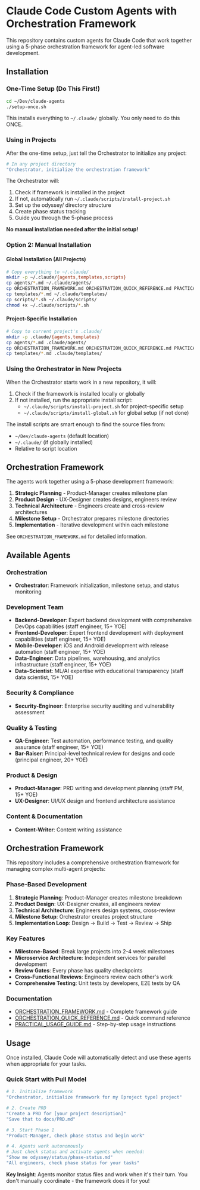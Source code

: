 # Claude Code Custom Agents with Orchestration Framework

This repository contains custom agents for Claude Code that work together using a 5-phase orchestration framework for agent-led software development.

## Installation

### One-Time Setup (Do This First!)
```bash
cd ~/Dev/claude-agents
./setup-once.sh
```

This installs everything to `~/.claude/` globally. You only need to do this ONCE.

### Using in Projects
After the one-time setup, just tell the Orchestrator to initialize any project:

```bash
# In any project directory
"Orchestrator, initialize the orchestration framework"
```

The Orchestrator will:
1. Check if framework is installed in the project
2. If not, automatically run `~/.claude/scripts/install-project.sh`
3. Set up the odyssey/ directory structure
4. Create phase status tracking
5. Guide you through the 5-phase process

**No manual installation needed after the initial setup!**

### Option 2: Manual Installation

#### Global Installation (All Projects)
```bash
# Copy everything to ~/.claude/
mkdir -p ~/.claude/{agents,templates,scripts}
cp agents/*.md ~/.claude/agents/
cp ORCHESTRATION_FRAMEWORK.md ORCHESTRATION_QUICK_REFERENCE.md PRACTICAL_USAGE_GUIDE.md ~/.claude/
cp templates/*.md ~/.claude/templates/
cp scripts/*.sh ~/.claude/scripts/
chmod +x ~/.claude/scripts/*.sh
```

#### Project-Specific Installation
```bash
# Copy to current project's .claude/
mkdir -p .claude/{agents,templates}
cp agents/*.md .claude/agents/
cp ORCHESTRATION_FRAMEWORK.md ORCHESTRATION_QUICK_REFERENCE.md PRACTICAL_USAGE_GUIDE.md .claude/
cp templates/*.md .claude/templates/
```

### Using the Orchestrator in New Projects

When the Orchestrator starts work in a new repository, it will:
1. Check if the framework is installed locally or globally
2. If not installed, run the appropriate install script:
   - `~/.claude/scripts/install-project.sh` for project-specific setup
   - `~/.claude/scripts/install-global.sh` for global setup (if not done)

The install scripts are smart enough to find the source files from:
- `~/Dev/claude-agents` (default location)
- `~/.claude/` (if globally installed)
- Relative to script location

## Orchestration Framework

The agents work together using a 5-phase development framework:
1. **Strategic Planning** - Product-Manager creates milestone plan
2. **Product Design** - UX-Designer creates designs, engineers review
3. **Technical Architecture** - Engineers create and cross-review architectures
4. **Milestone Setup** - Orchestrator prepares milestone directories
5. **Implementation** - Iterative development within each milestone

See `ORCHESTRATION_FRAMEWORK.md` for detailed information.

## Available Agents

### Orchestration
- **Orchestrator**: Framework initialization, milestone setup, and status monitoring

### Development Team
- **Backend-Developer**: Expert backend development with comprehensive DevOps capabilities (staff engineer, 15+ YOE)
- **Frontend-Developer**: Expert frontend development with deployment capabilities (staff engineer, 15+ YOE)
- **Mobile-Developer**: iOS and Android development with release automation (staff engineer, 15+ YOE)
- **Data-Engineer**: Data pipelines, warehousing, and analytics infrastructure (staff engineer, 15+ YOE)
- **Data-Scientist**: ML/AI expertise with educational transparency (staff data scientist, 15+ YOE)

### Security & Compliance
- **Security-Engineer**: Enterprise security auditing and vulnerability assessment

### Quality & Testing
- **QA-Engineer**: Test automation, performance testing, and quality assurance (staff engineer, 15+ YOE)
- **Bar-Raiser**: Principal-level technical review for designs and code (principal engineer, 20+ YOE)

### Product & Design
- **Product-Manager**: PRD writing and development planning (staff PM, 15+ YOE)
- **UX-Designer**: UI/UX design and frontend architecture assistance

### Content & Documentation
- **Content-Writer**: Content writing assistance

## Orchestration Framework

This repository includes a comprehensive orchestration framework for managing complex multi-agent projects:

### Phase-Based Development
1. **Strategic Planning**: Product-Manager creates milestone breakdown
2. **Product Design**: UX-Designer creates, all engineers review
3. **Technical Architecture**: Engineers design systems, cross-review
4. **Milestone Setup**: Orchestrator creates project structure
5. **Implementation Loop**: Design → Build → Test → Review → Ship

### Key Features
- **Milestone-Based**: Break large projects into 2-4 week milestones
- **Microservice Architecture**: Independent services for parallel development
- **Review Gates**: Every phase has quality checkpoints
- **Cross-Functional Reviews**: Engineers review each other's work
- **Comprehensive Testing**: Unit tests by developers, E2E tests by QA

### Documentation
- [ORCHESTRATION_FRAMEWORK.md](ORCHESTRATION_FRAMEWORK.md) - Complete framework guide
- [ORCHESTRATION_QUICK_REFERENCE.md](ORCHESTRATION_QUICK_REFERENCE.md) - Quick command reference
- [PRACTICAL_USAGE_GUIDE.md](PRACTICAL_USAGE_GUIDE.md) - Step-by-step usage instructions

## Usage

Once installed, Claude Code will automatically detect and use these agents when appropriate for your tasks.

### Quick Start with Pull Model
```bash
# 1. Initialize framework
"Orchestrator, initialize framework for my [project type] project"

# 2. Create PRD
"Create a PRD for [your project description]"
"Save that to docs/PRD.md"

# 3. Start Phase 1
"Product-Manager, check phase status and begin work"

# 4. Agents work autonomously
# Just check status and activate agents when needed:
"Show me odyssey/status/phase-status.md"
"All engineers, check phase status for your tasks"
```

**Key Insight**: Agents monitor status files and work when it's their turn. You don't manually coordinate - the framework does it for you!